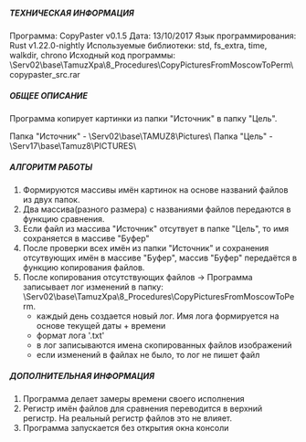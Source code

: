 ﻿##### ТЕХНИЧЕСКАЯ ИНФОРМАЦИЯ #####

Программа: CopyPaster v0.1.5
Дата: 13/10/2017
Язык программирования: Rust v1.22.0-nightly
Используемые библиотеки: std, fs_extra, time, walkdir, chrono 
Исходный код программы: \\Serv02\base\TamuzXpa\8_Procedures\CopyPicturesFromMoscowToPerm\copypaster_src.rar

##### ОБЩЕЕ ОПИСАНИЕ #####

Программа копирует картинки из папки "Источник" в папку "Цель".

Папка "Источник" - \\Serv02\base\TAMUZ8\Pictures\ 
Папка "Цель" - \\Serv17\base\Tamuz8\PICTURES\

##### АЛГОРИТМ РАБОТЫ #####

1) Формируются массивы имён картинок на основе названий файлов из двух папок.
2) Два массива(разного размера) с названиями файлов передаются в функцию сравнения.
3) Если файл из массива "Источник" отсутвует в папке "Цель", то имя сохраняется в массиве "Буфер"
4) После проверки всех имён из папки "Источник" и сохранения отсутвующих имён в массиве "Буфер", массив "Буфер" передаётся в функцию копирования файлов.
5) После копирования отсутствующих файлов -> Программа записывает лог изменений в папку: \\Serv02\base\TamuzXpa\8_Procedures\CopyPicturesFromMoscowToPerm.
    - каждый день создается новый лог. Имя лога формируется на основе текущей даты + времени
    - формат лога '.txt'
    - в лог записываются имена скопированных файлов изображений
    - если изменений в файлах не было, то лог не пишет файл

##### ДОПОЛНИТЕЛЬНАЯ ИНФОРМАЦИЯ #####

1) Программа делает замеры времени своего исполнения
2) Регистр имён файлов для сравнения переводится в верхний регистр. На реальный регистр файлов это не влияет.
3) Программа запускается без открытия окна консоли
